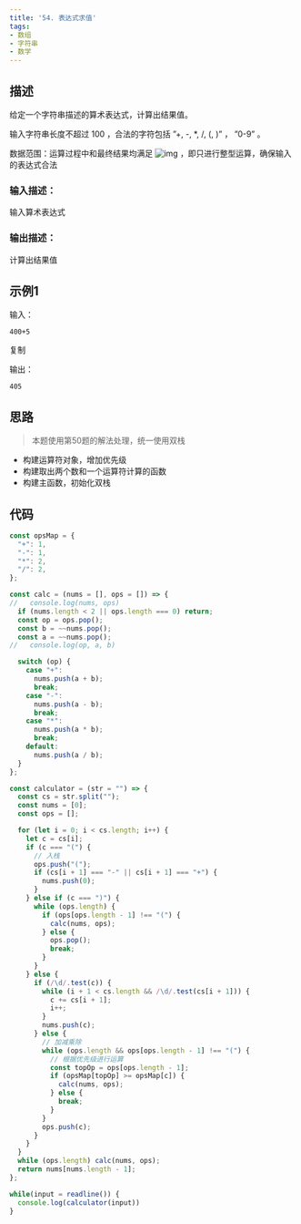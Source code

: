 ```yaml
---
title: '54. 表达式求值'
tags:
- 数组
- 字符串
- 数学
---
```


## 描述

给定一个字符串描述的算术表达式，计算出结果值。

输入字符串长度不超过 100 ，合法的字符包括 ”+, -, *, /, (, )” ， ”0-9” 。

数据范围：运算过程中和最终结果均满足 ![img](https://www.nowcoder.com/equation?tex=%7Cval%7C%20%5Cle%202%5E%7B31%7D-1%20%5C) ，即只进行整型运算，确保输入的表达式合法

### 输入描述：

输入算术表达式

### 输出描述：

计算出结果值

## 示例1

输入：

```
400+5
```

复制

输出：

```
405
```

## 思路

> 本题使用第50题的解法处理，统一使用双栈

- 构建运算符对象，增加优先级
- 构建取出两个数和一个运算符计算的函数
- 构建主函数，初始化双栈

## 代码
```js
const opsMap = {
  "+": 1,
  "-": 1,
  "*": 2,
  "/": 2,
};

const calc = (nums = [], ops = []) => {
//   console.log(nums, ops)
  if (nums.length < 2 || ops.length === 0) return;
  const op = ops.pop();
  const b = ~~nums.pop();
  const a = ~~nums.pop();
//   console.log(op, a, b)

  switch (op) {
    case "+":
      nums.push(a + b);
      break;
    case "-":
      nums.push(a - b);
      break;
    case "*":
      nums.push(a * b);
      break;
    default:
      nums.push(a / b);
  }
};

const calculator = (str = "") => {
  const cs = str.split("");
  const nums = [0];
  const ops = [];

  for (let i = 0; i < cs.length; i++) {
    let c = cs[i];
    if (c === "(") {
      // 入栈
      ops.push("(");
      if (cs[i + 1] === "-" || cs[i + 1] === "+") {
        nums.push(0);
      }
    } else if (c === ")") {
      while (ops.length) {
        if (ops[ops.length - 1] !== "(") {
          calc(nums, ops);
        } else {
          ops.pop();
          break;
        }
      }
    } else {
      if (/\d/.test(c)) {
        while (i + 1 < cs.length && /\d/.test(cs[i + 1])) {
          c += cs[i + 1];
          i++;
        }
        nums.push(c);
      } else {
        // 加减乘除
        while (ops.length && ops[ops.length - 1] !== "(") {
          // 根据优先级进行运算
          const topOp = ops[ops.length - 1];
          if (opsMap[topOp] >= opsMap[c]) {
            calc(nums, ops);
          } else {
            break;
          }
        }
        ops.push(c);
      }
    }
  }
  while (ops.length) calc(nums, ops);
  return nums[nums.length - 1];
};

while(input = readline()) {
  console.log(calculator(input))
}

```


